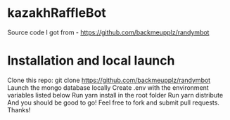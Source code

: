 # kazakhRaffleBot
Source code  I got from - https://github.com/backmeupplz/randymbot
# Installation and local launch
Clone this repo: git clone https://github.com/backmeupplz/randymbot
Launch the mongo database locally
Create .env with the environment variables listed below
Run yarn install in the root folder
Run yarn distribute
And you should be good to go! Feel free to fork and submit pull requests. Thanks!